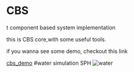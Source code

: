 CBS
===
t
component based system implementation

this is CBS core,with some useful tools.


if you wanna see some demo, checkout this  link

[cbs_demo](https://github.com/cubase01/cbs_demo)
#water simulation SPH
![water](https://github.com/cubase01/CBS/blob/master/water.gif)
